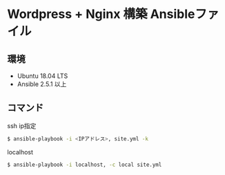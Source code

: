 # Wordpress + Nginx 構築 Ansibleファイル

## 環境

- Ubuntu 18.04 LTS
- Ansible 2.5.1 以上

## コマンド

ssh ip指定
```sh
$ ansible-playbook -i <IPアドレス>, site.yml -k
```

localhost

```sh
$ ansible-playbook -i localhost, -c local site.yml
```